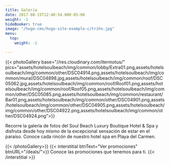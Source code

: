```yaml
---
title: Galería
date: 2017-08-15T12:40:54.000-05:00
weight: -1
hideBooker: true
image: "/hugo-cms/hugo-site-example-c/trihn.jpg"
menu:
  top:
    weight: -1

---
```

<div class="container">
{{< photoGallery base="//res.cloudinary.com/itermotus/" pics="assets/hotelsoulbeach/img/common/lobby/Extra01.png,assets/hotelsoulbeach/img/common/other/DSC04914.png,assets/hotelsoulbeach/img/common/mural/DSC04898.jpg,assets/hotelsoulbeach/img/common/roof/DSC05062.jpg,assets/hotelsoulbeach/img/common/roof/Roof01.png,assets/hotelsoulbeach/img/common/roof/Roof05.png,assets/hotelsoulbeach/img/common/other/DSC05085.png,assets/hotelsoulbeach/img/common/restaurant/Bar01.png,assets/hotelsoulbeach/img/common/other/DSC04901.png,assets/hotelsoulbeach/img/common/other/DSC04905.png,assets/hotelsoulbeach/img/common/other/DSC04922.png,assets/hotelsoulbeach/img/common/other/DSC04924.png">}}
<p>Recorre la galería de fotos del Soul Beach Luxury Boutique Hotel & Spa y disfruta desde hoy mismo de la excepcional sensación de estar en el paraíso. Conoce cada rincón de nuestro hotel spa en Playa del Carmen.</p>
{{< /photoGallery>}}
{{< interstitial btnText="Ver promociones" btnURL="/deals/">}}
Conoce las promociones que tenemos para ti.
{{< /interstitial >}}
</div>